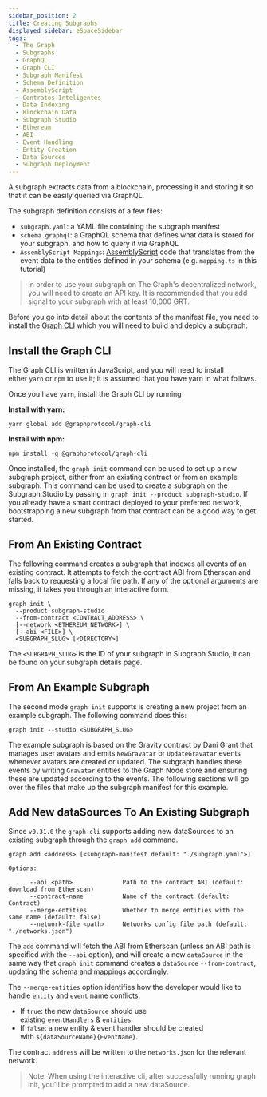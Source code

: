 ```yaml
---
sidebar_position: 2
title: Creating Subgraphs
displayed_sidebar: eSpaceSidebar
tags:
  - The Graph
  - Subgraphs
  - GraphQL
  - Graph CLI
  - Subgraph Manifest
  - Schema Definition
  - AssemblyScript
  - Contratos Inteligentes
  - Data Indexing
  - Blockchain Data
  - Subgraph Studio
  - Ethereum
  - ABI
  - Event Handling
  - Entity Creation
  - Data Sources
  - Subgraph Deployment
---
```



A subgraph extracts data from a blockchain, processing it and storing it so that it can be easily queried via GraphQL.

The subgraph definition consists of a few files:

- `subgraph.yaml`: a YAML file containing the subgraph manifest
- `schema.graphql`: a GraphQL schema that defines what data is stored for your subgraph, and how to query it via GraphQL
- `AssemblyScript Mappings`: [AssemblyScript](https://github.com/AssemblyScript/assemblyscript) code that translates from the event data to the entities defined in your schema (e.g. `mapping.ts` in this tutorial)

> In order to use your subgraph on The Graph's decentralized network, you will need to create an API key. It is recommended that you add signal to your subgraph with at least 10,000 GRT.

Before you go into detail about the contents of the manifest file, you need to install the [Graph CLI](https://github.com/graphprotocol/graph-cli) which you will need to build and deploy a subgraph.

## Install the Graph CLI

The Graph CLI is written in JavaScript, and you will need to install either `yarn` or `npm` to use it; it is assumed that you have yarn in what follows.

Once you have `yarn`, install the Graph CLI by running

**Install with yarn:**

`yarn global add @graphprotocol/graph-cli`

**Install with npm:**

`npm install -g @graphprotocol/graph-cli`

Once installed, the `graph init` command can be used to set up a new subgraph project, either from an existing contract or from an example subgraph. This command can be used to create a subgraph on the Subgraph Studio by passing in `graph init --product subgraph-studio`. If you already have a smart contract deployed to your preferred network, bootstrapping a new subgraph from that contract can be a good way to get started.

## From An Existing Contract

The following command creates a subgraph that indexes all events of an existing contract. It attempts to fetch the contract ABI from Etherscan and falls back to requesting a local file path. If any of the optional arguments are missing, it takes you through an interactive form.

```
graph init \
  --product subgraph-studio
  --from-contract <CONTRACT_ADDRESS> \
  [--network <ETHEREUM_NETWORK>] \
  [--abi <FILE>] \
  <SUBGRAPH_SLUG> [<DIRECTORY>]
```

The `<SUBGRAPH_SLUG>` is the ID of your subgraph in Subgraph Studio, it can be found on your subgraph details page.

## From An Example Subgraph

The second mode `graph init` supports is creating a new project from an example subgraph. The following command does this:

```
graph init --studio <SUBGRAPH_SLUG>
```

The example subgraph is based on the Gravity contract by Dani Grant that manages user avatars and emits `NewGravatar` or `UpdateGravatar` events whenever avatars are created or updated. The subgraph handles these events by writing `Gravatar` entities to the Graph Node store and ensuring these are updated according to the events. The following sections will go over the files that make up the subgraph manifest for this example.

## Add New dataSources To An Existing Subgraph

Since `v0.31.0` the `graph-cli` supports adding new dataSources to an existing subgraph through the `graph add` command.

```
graph add <address> [<subgraph-manifest default: "./subgraph.yaml">]

Options:

      --abi <path>              Path to the contract ABI (default: download from Etherscan)
      --contract-name           Name of the contract (default: Contract)
      --merge-entities          Whether to merge entities with the same name (default: false)
      --network-file <path>     Networks config file path (default: "./networks.json")
```

The `add` command will fetch the ABI from Etherscan (unless an ABI path is specified with the `--abi` option), and will create a new `dataSource` in the same way that `graph init` command creates a `dataSource` `--from-contract`, updating the schema and mappings accordingly.

The `--merge-entities` option identifies how the developer would like to handle `entity` and `event` name conflicts:

- If `true`: the new `dataSource` should use existing `eventHandlers` & `entities`.
- If `false`: a new entity & event handler should be created with `${dataSourceName}{EventName}`.

The contract `address` will be written to the `networks.json` for the relevant network.

> Note: When using the interactive cli, after successfully running graph init, you'll be prompted to add a new dataSource.

